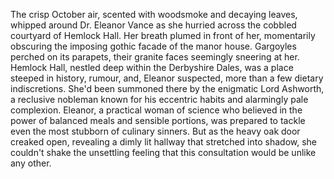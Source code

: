 The crisp October air, scented with woodsmoke and decaying leaves, whipped around Dr. Eleanor Vance as she hurried across the cobbled courtyard of Hemlock Hall. Her breath plumed in front of her, momentarily obscuring the imposing gothic facade of the manor house.  Gargoyles perched on its parapets, their granite faces seemingly sneering at her.  Hemlock Hall, nestled deep within the Derbyshire Dales, was a place steeped in history, rumour, and, Eleanor suspected, more than a few dietary indiscretions.  She'd been summoned there by the enigmatic Lord Ashworth, a reclusive nobleman known for his eccentric habits and alarmingly pale complexion.  Eleanor, a practical woman of science who believed in the power of balanced meals and sensible portions, was prepared to tackle even the most stubborn of culinary sinners. But as the heavy oak door creaked open, revealing a dimly lit hallway that stretched into shadow, she couldn't shake the unsettling feeling that this consultation would be unlike any other.
